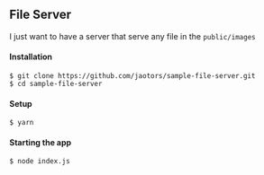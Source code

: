 ## File Server
I just want to have a server that serve any file in the `public/images`

#### Installation
```
$ git clone https://github.com/jaotors/sample-file-server.git
$ cd sample-file-server
```

#### Setup

```
$ yarn
```

#### Starting the app

```
$ node index.js
```